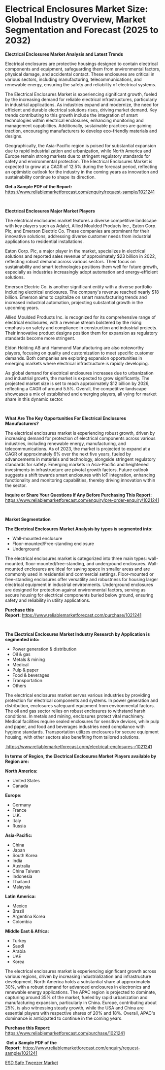 <p><h1>Electrical Enclosures Market Size: Global Industry Overview, Market Segmentation and Forecast (2025 to 2032)</h1></p><p><strong>Electrical Enclosures Market Analysis and Latest Trends</strong></p>
<p><p>Electrical enclosures are protective housings designed to contain electrical components and equipment, safeguarding them from environmental factors, physical damage, and accidental contact. These enclosures are critical in various sectors, including manufacturing, telecommunications, and renewable energy, ensuring the safety and reliability of electrical systems.</p><p>The Electrical Enclosures Market is experiencing significant growth, fueled by the increasing demand for reliable electrical infrastructures, particularly in industrial applications. As industries expand and modernize, the need for efficient and durable electrical solutions rises, driving market demand. Key trends contributing to this growth include the integration of smart technologies within electrical enclosures, enhancing monitoring and management capabilities. Additionally, sustainable practices are gaining traction, encouraging manufacturers to develop eco-friendly materials and designs.</p><p>Geographically, the Asia-Pacific region is poised for substantial expansion due to rapid industrialization and urbanization, while North America and Europe remain strong markets due to stringent regulatory standards for safety and environmental protection. The Electrical Enclosures Market is expected to grow at a CAGR of 12.5% during the forecast period, reflecting an optimistic outlook for the industry in the coming years as innovation and sustainability continue to shape its direction.</p></p>
<p><strong>Get a Sample PDF of the Report:&nbsp;</strong> <a href="https://www.reliablemarketforecast.com/enquiry/request-sample/1021241?utm_campaign=2472&utm_medium=2&utm_source=Github&utm_content=ia&utm_term=06042025&utm_id=electrical-enclosures">https://www.reliablemarketforecast.com/enquiry/request-sample/1021241</a></p>
<p>&nbsp;</p>
<p><strong>Electrical Enclosures Major Market Players</strong></p>
<p><p>The electrical enclosures market features a diverse competitive landscape with key players such as Adalet, Allied Moulded Products Inc., Eaton Corp. Plc, and Emerson Electric Co. These companies are prominent for their innovative solutions, addressing diverse customer needs from industrial applications to residential installations.</p><p>Eaton Corp. Plc, a major player in the market, specializes in electrical solutions and reported sales revenue of approximately $23 billion in 2022, reflecting robust demand across various sectors. Their focus on sustainability and smart technologies positions them well for future growth, especially as industries increasingly adopt automation and energy-efficient solutions.</p><p>Emerson Electric Co. is another significant entity with a diverse portfolio including electrical enclosures. The company's revenue reached nearly $18 billion. Emerson aims to capitalize on smart manufacturing trends and increased industrial automation, projecting substantial growth in the upcoming years.</p><p>Allied Moulded Products Inc. is recognized for its comprehensive range of electrical enclosures, with a revenue stream bolstered by the rising emphasis on safety and compliance in construction and industrial projects. Their innovative product designs position them for expansion as regulatory standards become more stringent.</p><p>Eldon Holding AB and Hammond Manufacturing are also noteworthy players, focusing on quality and customization to meet specific customer demands. Both companies are exploring expansion opportunities in emerging markets where electrical infrastructure is rapidly developing.</p><p>As global demand for electrical enclosures increases due to urbanization and industrial growth, the market is expected to grow significantly. The projected market size is set to reach approximately $12 billion by 2026, reflecting a CAGR of around 5.5%. Overall, the competitive landscape showcases a mix of established and emerging players, all vying for market share in this dynamic sector.</p></p>
<p>&nbsp;</p>
<p><strong>What Are The Key Opportunities For Electrical Enclosures Manufacturers?</strong></p>
<p><p>The electrical enclosures market is experiencing robust growth, driven by increasing demand for protection of electrical components across various industries, including renewable energy, manufacturing, and telecommunications. As of 2023, the market is projected to expand at a CAGR of approximately 6% over the next five years, fueled by advancements in materials and technology, alongside stringent regulatory standards for safety. Emerging markets in Asia-Pacific and heightened investments in infrastructure are pivotal growth factors. Future outlook suggests a shift towards smart enclosures with IoT integration, enhancing functionality and monitoring capabilities, thereby driving innovation within the sector.</p></p>
<p><strong>Inquire or Share Your Questions If Any Before Purchasing This Report:</strong> <a href="https://www.reliablemarketforecast.com/enquiry/pre-order-enquiry/1021241?utm_campaign=2472&utm_medium=2&utm_source=Github&utm_content=ia&utm_term=06042025&utm_id=electrical-enclosures">https://www.reliablemarketforecast.com/enquiry/pre-order-enquiry/1021241</a></p>
<p>&nbsp;</p>
<p><strong>Market Segmentation</strong></p>
<p><strong>The Electrical Enclosures Market Analysis by types is segmented into:</strong></p>
<p><ul><li>Wall-mounted enclosure</li><li>Floor-mounted/Free-standing enclosure</li><li>Underground</li></ul></p>
<p><p>The electrical enclosures market is categorized into three main types: wall-mounted, floor-mounted/free-standing, and underground enclosures. Wall-mounted enclosures are ideal for saving space in smaller areas and are commonly used in residential and commercial settings. Floor-mounted or free-standing enclosures offer versatility and robustness for housing larger electrical equipment in industrial environments. Underground enclosures are designed for protection against environmental factors, serving as secure housing for electrical components buried below ground, ensuring safety and reliability in utility applications.</p></p>
<p><strong>Purchase this Report:&nbsp;</strong><a href="https://www.reliablemarketforecast.com/purchase/1021241?utm_campaign=2472&utm_medium=2&utm_source=Github&utm_content=ia&utm_term=06042025&utm_id=electrical-enclosures">https://www.reliablemarketforecast.com/purchase/1021241</a></p>
<p>&nbsp;</p>
<p><strong>The Electrical Enclosures Market Industry Research by Application is segmented into:</strong></p>
<p><ul><li>Power generation & distribution</li><li>Oil & gas</li><li>Metals & mining</li><li>Medical</li><li>Pulp & paper</li><li>Food & beverages</li><li>Transportation</li><li>Others</li></ul></p>
<p><p>The electrical enclosures market serves various industries by providing protection for electrical components and systems. In power generation and distribution, enclosures safeguard equipment from environmental factors. The oil and gas sector relies on robust enclosures to withstand harsh conditions. In metals and mining, enclosures protect vital machinery. Medical facilities require sealed enclosures for sensitive devices, while pulp and paper, and food and beverages industries need compliance with hygiene standards. Transportation utilizes enclosures for secure equipment housing, with other sectors also benefiting from tailored solutions.</p></p>
<p><a href="https://www.reliablemarketforecast.com/electrical-enclosures-r1021241?utm_campaign=2472&utm_medium=2&utm_source=Github&utm_content=ia&utm_term=06042025&utm_id=electrical-enclosures">&nbsp;https://www.reliablemarketforecast.com/electrical-enclosures-r1021241</a></p>
<p><strong>In terms of Region, the Electrical Enclosures Market Players available by Region are:</strong></p>
<p>
    <p> <strong> North America: </strong>
        <ul>
            <li>United States</li>
            <li>Canada</li>
        </ul>
        </p> 
    <p> <strong> Europe: </strong>
        <ul>
            <li>Germany</li>
            <li>France</li>
            <li>U.K.</li>
            <li>Italy</li>
            <li>Russia</li>
        </ul>
        </p> 
    <p> <strong> Asia-Pacific: </strong>
        <ul>
            <li>China</li>
            <li>Japan</li>
            <li>South Korea</li>
            <li>India</li>
            <li>Australia</li>
            <li>China Taiwan</li>
            <li>Indonesia</li>
            <li>Thailand</li>
            <li>Malaysia</li>
        </ul>
        </p> 
    <p> <strong> Latin America: </strong>
        <ul>
            <li>Mexico</li>
            <li>Brazil</li>
            <li>Argentina Korea</li>
            <li>Colombia</li>
        </ul>
        </p> 
    <p> <strong> Middle East & Africa: </strong>
        <ul>
            <li>Turkey</li>
            <li>Saudi</li>
            <li>Arabia</li>
            <li>UAE</li>
            <li>Korea</li>
        </ul>
    </p>
    </p>
<p><p>The electrical enclosures market is experiencing significant growth across various regions, driven by increasing industrialization and infrastructure development. North America holds a substantial share at approximately 30%, with a robust demand for advanced enclosures in electronics and renewable energy applications. The APAC region is projected to dominate, capturing around 35% of the market, fueled by rapid urbanization and manufacturing expansion, particularly in China. Europe, contributing about 25%, is also witnessing steady growth, while the USA and China are essential players with respective shares of 20% and 18%. Overall, APAC's dominance is anticipated to continue in the coming years.</p></p>
<p><strong>Purchase this Report: </strong><a href="https://www.reliablemarketforecast.com/purchase/1021241?utm_campaign=2472&utm_medium=2&utm_source=Github&utm_content=ia&utm_term=06042025&utm_id=electrical-enclosures">https://www.reliablemarketforecast.com/purchase/1021241</a></p>
<p>&nbsp;<strong>Get a Sample PDF of the Report:&nbsp;&nbsp;</strong><a href="https://www.reliablemarketforecast.com/enquiry/request-sample/1021241?utm_campaign=2472&utm_medium=2&utm_source=Github&utm_content=ia&utm_term=06042025&utm_id=electrical-enclosures">https://www.reliablemarketforecast.com/enquiry/request-sample/1021241</a></p>
<p><strong></strong></p>
<p><p><a href="https://github.com/shirleenfraker87/Market-Research-Report-List-1/blob/main/esd-safe-tweezer-market.md?utm_campaign=2472&utm_medium=2&utm_source=Github&utm_content=ia&utm_term=06042025&utm_id=electrical-enclosures">ESD Safe Tweezer Market</a></p></p>